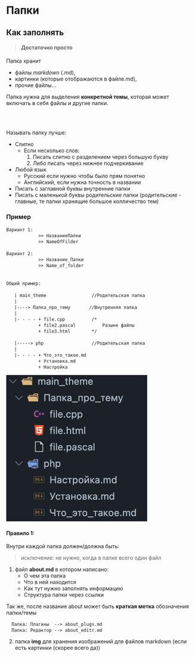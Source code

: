 # Папки 
## Как заполнять 


> #### Достаточно просто 

Папка хранит 
- файлы *markdown* (.md),   
- картинки (которые отображаются в файле.md), 
- прочие файлы...

Папка нужна для выделения **конкретной темы**, которая может включать в себя файлы и другие папки. 

<br></br>

Называть папку лучше: 
- Слитно 
  - Если несколько слов: 
    1. Писать слитно с разделением через большую букву
    2. Либо писать через нижнее подчеркивание 
- Любой язык
  - Русский если нужно чтобы было прям понятно
  - Английский, если нужна точность в названии 
- Писать с заглавной буквы внутренние папки 
- Писать с маленькой буквы родительские папки 
(родительские - главные, те папки хранящие большое колличество тем)


### Пример
```
Вариант 1: 
            >> НазваниеПапки
            >> NameOfFilder

Вариант 2: 
            >> Название_Папки
            >> Name_of_folder


Общий пример: 

   | main_theme                 //Родительская папка
   | 
   |----> Папка_про_тему       //Внутренняя папка
   | 
   |- - - - + file.cpp          /*
            + file2.pascal          Разыне файлы
            + file3.html        */
   
   |-----> php                  //Родительская папка
   |
   |- - - - + Что_это_такое.md
            + Установка.md
            + Настройка
```

![img](/zero/info/Репозиторий/Заполнение/img/scrn_0.png)

#### Правило 1:
Внутри каждой папка должен/должна быть:
> исключение: не нужно, когда в папке всего один файл
1. файл **about.md** в котором написано: 
   - О чем эта папка 
   - Что в ней находится   
   - Как тут нужно заполнять информацию  
   - Структура папки через ссылки 

Так же, после название about может быть **краткая метка** обозначения папки/темы
```
  Папка: Плагины  --> about_plugs.md
  Папка: Редактор --> about_editr.md
```

2. папка **img** для хранения изображений для файлов markdown (если есть картинки (скорее всего да))
